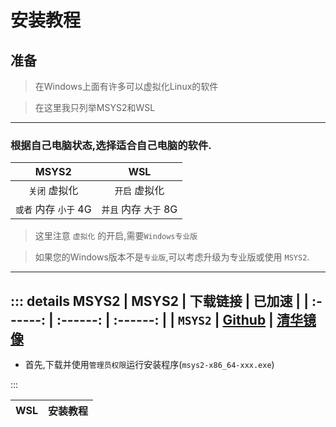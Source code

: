 # 安装教程
## 准备

> 在Windows上面有许多可以虚拟化Linux的软件

>在这里我只列举MSYS2和WSL

---

### 根据自己电脑状态,选择适合自己电脑的软件.

| MSYS2 | WSL |
| :------: | :------: |
| `关闭` 虚拟化 | `开启` 虚拟化 |
| `或者` 内存 `小于` 4G | `并且` 内存 `大于` 8G |

> 这里注意 `虚拟化` 的开启,需要`Windows专业版`

>如果您的Windows版本不是`专业版`,可以考虑升级为专业版或使用 `MSYS2`.

---

::: details MSYS2
| MSYS2 | 下载链接 | 已加速 |
| :------: | :------: | :------: |
| `MSYS2` | [Github](https://github.com/msys2/msys2-installer/releases/download/2024-07-27/msys2-x86_64-20240727.exe) | [清华镜像](https://mirrors.tuna.tsinghua.edu.cn/msys2/distrib/x86_64/msys2-x86_64-20240727.exe)
---
- 首先,下载并使用`管理员权限`运行安装程序(`msys2-x86_64-xxx.exe`)

:::

| WSL | 安装教程 |
| :------: | :------: |